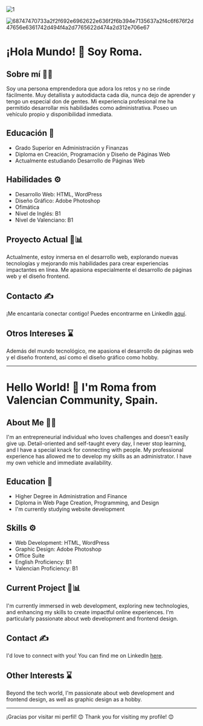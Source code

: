 
![1](https://github.com/Romavalles1998/Romavalles1998/assets/145601442/a6e16d95-4e98-4d09-a7fc-2589a99ab581)

![68747470733a2f2f692e6962622e636f2f6b394e7135637a2f4c6f676f2d47656e6361742d494f4a2d7765622d474a2d312e706e67](https://github.com/Romavalles1998/Romavalles1998/assets/145601442/9e94aad4-9268-439a-9dcd-151508acb25e)


# ¡Hola Mundo! 👋 Soy Roma.

## Sobre mí 🙋‍♀️

Soy una persona emprendedora que adora los retos y no se rinde fácilmente. Muy detallista y autodidacta cada día, nunca dejo de aprender y tengo un especial don de gentes. Mi experiencia profesional me ha permitido desarrollar mis habilidades como administrativa. Poseo un vehículo propio y disponibilidad inmediata.

## Educación 📝

- Grado Superior en Administración y Finanzas
- Diploma en Creación, Programación y Diseño de Páginas Web
- Actualmente estudiando Desarrollo de Páginas Web

## Habilidades ⚙

- Desarrollo Web: HTML, WordPress
- Diseño Gráfico: Adobe Photoshop
- Ofimática
- Nivel de Inglés: B1
- Nivel de Valenciano: B1

## Proyecto Actual 💼📊

Actualmente, estoy inmersa en el desarrollo web, explorando nuevas tecnologías y mejorando mis habilidades para crear experiencias impactantes en línea. Me apasiona especialmente el desarrollo de páginas web y el diseño frontend.

## Contacto ✍

¡Me encantaría conectar contigo! Puedes encontrarme en LinkedIn [aquí](https://www.linkedin.com/in/roma-vall%C3%A9s-padilla-76b9431a5/).

## Otros Intereses ⌛

Además del mundo tecnológico, me apasiona el desarrollo de páginas web y el diseño frontend, así como el diseño gráfico como hobby.

---

# Hello World! 👋 I'm Roma from Valencian Community, Spain.

## About Me 🙋‍♀️

I'm an entrepreneurial individual who loves challenges and doesn't easily give up. Detail-oriented and self-taught every day, I never stop learning, and I have a special knack for connecting with people. My professional experience has allowed me to develop my skills as an administrator. I have my own vehicle and immediate availability.

## Education 📝

- Higher Degree in Administration and Finance
- Diploma in Web Page Creation, Programming, and Design
- I'm currently studying website development

## Skills ⚙️

- Web Development: HTML, WordPress
- Graphic Design: Adobe Photoshop
- Office Suite
- English Proficiency: B1
- Valencian Proficiency: B1

## Current Project 💼📊

I'm currently immersed in web development, exploring new technologies, and enhancing my skills to create impactful online experiences. I'm particularly passionate about web development and frontend design.

## Contact ✍

I'd love to connect with you! You can find me on LinkedIn [here](https://www.linkedin.com/in/roma-vall%C3%A9s-padilla-76b9431a5/).

## Other Interests ⌛

Beyond the tech world, I'm passionate about web development and frontend design, as well as graphic design as a hobby.

--- 

¡Gracias por visitar mi perfil! 😊 Thank you for visiting my profile! 😊

